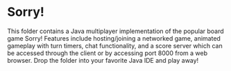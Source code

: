 # Sorry!

This folder contains a Java multiplayer implementation of the popular board game Sorry! Features include hosting/joining a networked game, animated gameplay with turn timers, chat functionality, and a score server which can be accessed through the client or by accessing port 8000 from a web browser. Drop the folder into your favorite Java IDE and play away! 
